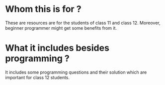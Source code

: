 # Whom this is for ?
These are resources are for the students of class 11 and class 12. Moreover, beginner programmer might get some benefits from it.

# What it includes besides programming ?
It includes some programming questions and their solution which are important for class 12 students.
